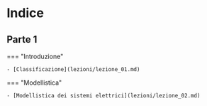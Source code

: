 # Indice
## Parte 1

=== "Introduzione"

    - [Classificazione](lezioni/lezione_01.md)

=== "Modellistica"

    - [Modellistica dei sistemi elettrici](lezioni/lezione_02.md)